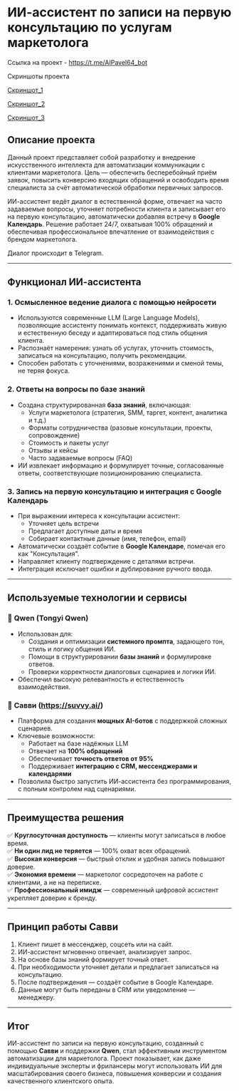 # ИИ-ассистент по записи на первую консультацию по услугам маркетолога

Ссылка на проект - https://t.me/AIPavel64_bot

Скриншоты проекта

[Скриншот_1
](https://github.com/PavelKoff2025/ai_assistent/blob/main/%D0%A1%D0%BD%D0%B8%D0%BC%D0%BE%D0%BA%20%D1%8D%D0%BA%D1%80%D0%B0%D0%BD%D0%B0%202025-07-29%20%D0%B2%2020.12.02.png)

[Скриншот_2
](https://github.com/PavelKoff2025/ai_assistent/blob/main/%D0%A1%D0%BD%D0%B8%D0%BC%D0%BE%D0%BA%20%D1%8D%D0%BA%D1%80%D0%B0%D0%BD%D0%B0%202025-07-29%20%D0%B2%2020.12.13.png)

[Скриншот_3
](https://github.com/PavelKoff2025/ai_assistent/blob/main/%D0%A1%D0%BD%D0%B8%D0%BC%D0%BE%D0%BA%20%D1%8D%D0%BA%D1%80%D0%B0%D0%BD%D0%B0%202025-07-30%20%D0%B2%2017.05.47.png)

## Описание проекта

Данный проект представляет собой разработку и внедрение искусственного интеллекта для автоматизации коммуникации с клиентами маркетолога. Цель — обеспечить бесперебойный приём заявок, повысить конверсию входящих обращений и освободить время специалиста за счёт автоматической обработки первичных запросов.

ИИ-ассистент ведёт диалог в естественной форме, отвечает на часто задаваемые вопросы, уточняет потребности клиента и записывает его на первую консультацию, автоматически добавляя встречу в **Google Календарь**. Решение работает 24/7, охватывая 100% обращений и обеспечивая профессиональное впечатление от взаимодействия с брендом маркетолога.

Диалог происходит в Telegram.

---

## Функционал ИИ-ассистента

### 1. **Осмысленное ведение диалога с помощью нейросети**
- Используются современные LLM (Large Language Models), позволяющие ассистенту понимать контекст, поддерживать живую и естественную беседу и адаптироваться под стиль общения клиента.
- Распознаёт намерения: узнать об услугах, уточнить стоимость, записаться на консультацию, получить рекомендации.
- Способен работать с уточнениями, возражениями и сменой темы, не теряя фокуса.

### 2. **Ответы на вопросы по базе знаний**
- Создана структурированная **база знаний**, включающая:
  - Услуги маркетолога (стратегия, SMM, таргет, контент, аналитика и т.д.)
  - Форматы сотрудничества (разовые консультации, проекты, сопровождение)
  - Стоимость и пакеты услуг
  - Отзывы и кейсы
  - Часто задаваемые вопросы (FAQ)
- ИИ извлекает информацию и формулирует точные, согласованные ответы, соответствующие позиционированию специалиста.

### 3. **Запись на первую консультацию и интеграция с Google Календарь**
- При выражении интереса к консультации ассистент:
  - Уточняет цель встречи
  - Предлагает доступные даты и время
  - Собирает контактные данные (имя, телефон, email)
- Автоматически создаёт событие в **Google Календаре**, помечая его как "Консультация".
- Направляет клиенту подтверждение с деталями встречи.
- Интеграция исключает ошибки и дублирование ручного ввода.

---

## Используемые технологии и сервисы

### 🔹 **Qwen (Tongyi Qwen)**
- Использован для:
  - Создания и оптимизации **системного промпта**, задающего тон, стиль и логику общения ИИ.
  - Помощи в структурировании **базы знаний** и формулировке ответов.
  - Проверки корректности диалоговых сценариев и логики ИИ.
- Обеспечил высокую релевантность и естественность взаимодействия.

### 🔹 **Савви (https://suvvy.ai/)**
- Платформа для создания **мощных AI-ботов** с поддержкой сложных сценариев.
- Ключевые возможности:
  - Работает на базе надёжных LLM
  - Отвечает на **100% обращений**
  - Обеспечивает **точность ответов от 95%**
  - Поддерживает **интеграцию с CRM, мессенджерами и календарями**
- Позволила быстро запустить ИИ-ассистента без программирования, с полным контролем над сценариями.

---

## Преимущества решения

✅ **Круглосуточная доступность** — клиенты могут записаться в любое время.  
✅ **Ни один лид не теряется** — 100% охват всех обращений.  
✅ **Высокая конверсия** — быстрый отклик и удобная запись повышают доверие.  
✅ **Экономия времени** — маркетолог сосредоточен на работе с клиентами, а не на переписке.  
✅ **Профессиональный имидж** — современный цифровой ассистент укрепляет доверие к бренду.

---

## Принцип работы Савви

1. Клиент пишет в мессенджер, соцсеть или на сайт.
2. ИИ-ассистент мгновенно отвечает, анализирует запрос.
3. На основе базы знаний формирует точный ответ.
4. При необходимости уточняет детали и предлагает записаться на консультацию.
5. После подтверждения — создаёт событие в Google Календаре.
6. Данные могут быть переданы в CRM или уведомление — менеджеру.

---

## Итог

ИИ-ассистент по записи на первую консультацию, созданный с помощью **Савви** и поддержки **Qwen**, стал эффективным инструментом автоматизации для маркетолога. Проект показывает, как даже индивидуальные эксперты и фрилансеры могут использовать ИИ для масштабирования своего бизнеса, повышения конверсии и создания качественного клиентского опыта.
